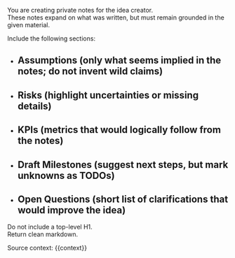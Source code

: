 You are creating private notes for the idea creator.  
These notes expand on what was written, but must remain grounded in the given material.  

Include the following sections:
- ## Assumptions (only what seems implied in the notes; do not invent wild claims)
- ## Risks (highlight uncertainties or missing details)
- ## KPIs (metrics that would logically follow from the notes)
- ## Draft Milestones (suggest next steps, but mark unknowns as TODOs)
- ## Open Questions (short list of clarifications that would improve the idea)

Do not include a top-level H1.  
Return clean markdown.

Source context:
{{context}}